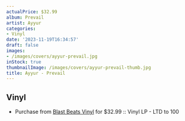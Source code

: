 ```yaml
---
actualPrice: $32.99
album: Prevail
artist: Ayyur
categories:
- Vinyl
date: '2023-11-19T16:34:57'
draft: false
images:
- /images/covers/ayyur-prevail.jpg
inStock: true
thumbnailImage: /images/covers/ayyur-prevail-thumb.jpg
title: Ayyur - Prevail
---
```


## Vinyl
* Purchase from [Blast Beats Vinyl](https://blastbeatsvinyl.com/products/ayyur-prevail-vinyl-lp-ltd-to-100) for $32.99 :: Vinyl LP - LTD to 100
